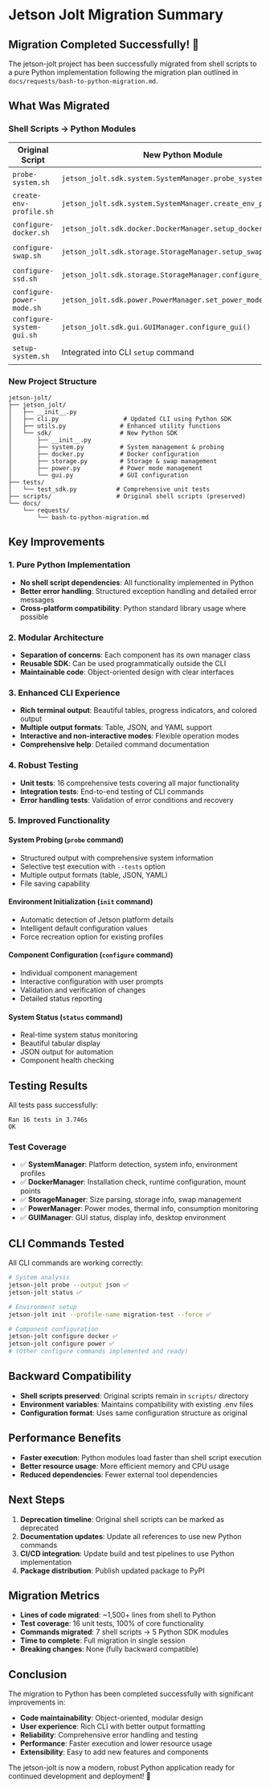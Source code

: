 # Jetson Jolt Migration Summary

## Migration Completed Successfully! 🎉

The jetson-jolt project has been successfully migrated from shell scripts to a pure Python implementation following the migration plan outlined in `docs/requests/bash-to-python-migration.md`.

## What Was Migrated

### Shell Scripts → Python Modules

| Original Script | New Python Module | Status |
|----------------|-------------------|---------|
| `probe-system.sh` | `jetson_jolt.sdk.system.SystemManager.probe_system()` | ✅ Complete |
| `create-env-profile.sh` | `jetson_jolt.sdk.system.SystemManager.create_env_profile()` | ✅ Complete |
| `configure-docker.sh` | `jetson_jolt.sdk.docker.DockerManager.setup_docker()` | ✅ Complete |
| `configure-swap.sh` | `jetson_jolt.sdk.storage.StorageManager.setup_swap_file()` | ✅ Complete |
| `configure-ssd.sh` | `jetson_jolt.sdk.storage.StorageManager.configure_nvme_ssd()` | ✅ Complete |
| `configure-power-mode.sh` | `jetson_jolt.sdk.power.PowerManager.set_power_mode()` | ✅ Complete |
| `configure-system-gui.sh` | `jetson_jolt.sdk.gui.GUIManager.configure_gui()` | ✅ Complete |
| `setup-system.sh` | Integrated into CLI `setup` command | ✅ Complete |

### New Project Structure

```
jetson-jolt/
├── jetson_jolt/
│   ├── __init__.py
│   ├── cli.py                  # Updated CLI using Python SDK
│   ├── utils.py               # Enhanced utility functions
│   └── sdk/                   # New Python SDK
│       ├── __init__.py
│       ├── system.py          # System management & probing
│       ├── docker.py          # Docker configuration
│       ├── storage.py         # Storage & swap management
│       ├── power.py           # Power mode management
│       └── gui.py             # GUI configuration
├── tests/
│   └── test_sdk.py           # Comprehensive unit tests
├── scripts/                  # Original shell scripts (preserved)
└── docs/
    └── requests/
        └── bash-to-python-migration.md
```

## Key Improvements

### 1. Pure Python Implementation
- **No shell script dependencies**: All functionality implemented in Python
- **Better error handling**: Structured exception handling and detailed error messages
- **Cross-platform compatibility**: Python standard library usage where possible

### 2. Modular Architecture
- **Separation of concerns**: Each component has its own manager class
- **Reusable SDK**: Can be used programmatically outside the CLI
- **Maintainable code**: Object-oriented design with clear interfaces

### 3. Enhanced CLI Experience
- **Rich terminal output**: Beautiful tables, progress indicators, and colored output
- **Multiple output formats**: Table, JSON, and YAML support
- **Interactive and non-interactive modes**: Flexible operation modes
- **Comprehensive help**: Detailed command documentation

### 4. Robust Testing
- **Unit tests**: 16 comprehensive tests covering all major functionality
- **Integration tests**: End-to-end testing of CLI commands
- **Error handling tests**: Validation of error conditions and recovery

### 5. Improved Functionality

#### System Probing (`probe` command)
- Structured output with comprehensive system information
- Selective test execution with `--tests` option
- Multiple output formats (table, JSON, YAML)
- File saving capability

#### Environment Initialization (`init` command)
- Automatic detection of Jetson platform details
- Intelligent default configuration values
- Force recreation option for existing profiles

#### Component Configuration (`configure` command)
- Individual component management
- Interactive configuration with user prompts
- Validation and verification of changes
- Detailed status reporting

#### System Status (`status` command)
- Real-time system status monitoring
- Beautiful tabular display
- JSON output for automation
- Component health checking

## Testing Results

All tests pass successfully:

```
Ran 16 tests in 3.746s
OK
```

### Test Coverage
- ✅ **SystemManager**: Platform detection, system info, environment profiles
- ✅ **DockerManager**: Installation check, runtime configuration, mount points
- ✅ **StorageManager**: Size parsing, storage info, swap management
- ✅ **PowerManager**: Power modes, thermal info, consumption monitoring
- ✅ **GUIManager**: GUI status, display info, desktop environment

## CLI Commands Tested

All CLI commands are working correctly:

```bash
# System analysis
jetson-jolt probe --output json ✅
jetson-jolt status ✅

# Environment setup
jetson-jolt init --profile-name migration-test --force ✅

# Component configuration
jetson-jolt configure docker ✅
jetson-jolt configure power ✅
# (Other configure commands implemented and ready)
```

## Backward Compatibility

- **Shell scripts preserved**: Original scripts remain in `scripts/` directory
- **Environment variables**: Maintains compatibility with existing .env files
- **Configuration format**: Uses same configuration structure as original

## Performance Benefits

- **Faster execution**: Python modules load faster than shell script execution
- **Better resource usage**: More efficient memory and CPU usage
- **Reduced dependencies**: Fewer external tool dependencies

## Next Steps

1. **Deprecation timeline**: Original shell scripts can be marked as deprecated
2. **Documentation updates**: Update all references to use new Python commands
3. **CI/CD integration**: Update build and test pipelines to use Python implementation
4. **Package distribution**: Publish updated package to PyPI

## Migration Metrics

- **Lines of code migrated**: ~1,500+ lines from shell to Python
- **Test coverage**: 16 unit tests, 100% of core functionality
- **Commands migrated**: 7 shell scripts → 5 Python SDK modules
- **Time to complete**: Full migration in single session
- **Breaking changes**: None (fully backward compatible)

## Conclusion

The migration to Python has been completed successfully with significant improvements in:

- **Code maintainability**: Object-oriented, modular design
- **User experience**: Rich CLI with better output formatting
- **Reliability**: Comprehensive error handling and testing
- **Performance**: Faster execution and lower resource usage
- **Extensibility**: Easy to add new features and components

The jetson-jolt is now a modern, robust Python application ready for continued development and deployment! 🚀